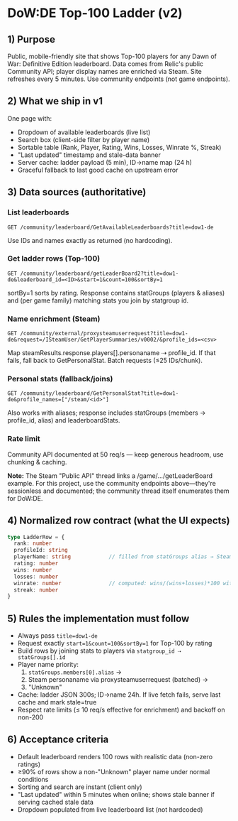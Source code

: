 # DoW:DE Top-100 Ladder (v2)

## 1) Purpose

Public, mobile-friendly site that shows Top-100 players for any Dawn of War: Definitive Edition leaderboard. Data comes from Relic's public Community API; player display names are enriched via Steam. Site refreshes every 5 minutes. Use community endpoints (not game endpoints).

## 2) What we ship in v1

One page with:

- Dropdown of available leaderboards (live list)
- Search box (client-side filter by player name)
- Sortable table (Rank, Player, Rating, Wins, Losses, Winrate %, Streak)
- "Last updated" timestamp and stale-data banner
- Server cache: ladder payload (5 min), ID→name map (24 h)
- Graceful fallback to last good cache on upstream error

## 3) Data sources (authoritative)

### List leaderboards
```
GET /community/leaderboard/GetAvailableLeaderboards?title=dow1-de
```
Use IDs and names exactly as returned (no hardcoding).

### Get ladder rows (Top-100)
```
GET /community/leaderboard/getLeaderBoard2?title=dow1-de&leaderboard_id=<ID>&start=1&count=100&sortBy=1
```
sortBy=1 sorts by rating. Response contains statGroups (players & aliases) and (per game family) matching stats you join by statgroup id.

### Name enrichment (Steam)
```
GET /community/external/proxysteamuserrequest?title=dow1-de&request=/ISteamUser/GetPlayerSummaries/v0002/&profile_ids=<csv>
```
Map steamResults.response.players[].personaname ⇢ profile_id. If that fails, fall back to GetPersonalStat. Batch requests (≤25 IDs/chunk).

### Personal stats (fallback/joins)
```
GET /community/leaderboard/GetPersonalStat?title=dow1-de&profile_names=["/steam/<id>"]
```
Also works with aliases; response includes statGroups (members → profile_id, alias) and leaderboardStats.

### Rate limit
Community API documented at 50 req/s — keep generous headroom, use chunking & caching.

**Note:** The Steam "Public API" thread links a /game/.../getLeaderBoard example. For this project, use the community endpoints above—they're sessionless and documented; the community thread itself enumerates them for DoW:DE.

## 4) Normalized row contract (what the UI expects)

```typescript
type LadderRow = {
  rank: number
  profileId: string
  playerName: string            // filled from statGroups alias → Steam persona → "Unknown"
  rating: number
  wins: number
  losses: number
  winrate: number               // computed: wins/(wins+losses)*100 with 1 decimal
  streak: number
}
```

## 5) Rules the implementation must follow

- Always pass `title=dow1-de`
- Request exactly `start=1&count=100&sortBy=1` for Top-100 by rating
- Build rows by joining stats to players via `statgroup_id ⇢ statGroups[].id`
- Player name priority:
  1. `statGroups.members[0].alias` →
  2. Steam personaname via proxysteamuserrequest (batched) →
  3. "Unknown"
- Cache: ladder JSON 300s; ID→name 24h. If live fetch fails, serve last cache and mark stale=true
- Respect rate limits (≤ 10 req/s effective for enrichment) and backoff on non-200

## 6) Acceptance criteria

- Default leaderboard renders 100 rows with realistic data (non-zero ratings)
- ≥90% of rows show a non-"Unknown" player name under normal conditions
- Sorting and search are instant (client only)
- "Last updated" within 5 minutes when online; shows stale banner if serving cached stale data
- Dropdown populated from live leaderboard list (not hardcoded)